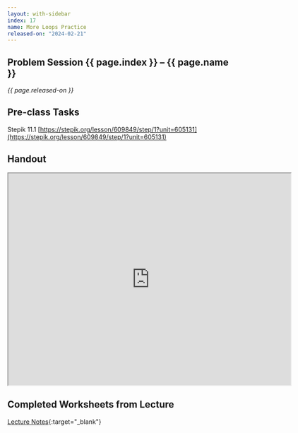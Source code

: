 ```yaml
---
layout: with-sidebar
index: 17
name: More Loops Practice
released-on: "2024-02-21"
---
```


## Problem Session {{ page.index }} – {{ page.name }}

_{{ page.released-on }}_

## Pre-class Tasks

Stepik 11.1 [https://stepik.org/lesson/609849/step/1?unit=605131](https://stepik.org/lesson/609849/step/1?unit=605131)

## Handout

<iframe src="https://drive.google.com/file/d/1Qdn3TZ6-NFSPU5Yhl47lSb_ApaGavcBH/preview" width="640" height="480" allow="autoplay"></iframe>

## Completed Worksheets from Lecture

[Lecture Notes](https://drive.google.com/drive/folders/1wKdN2b0zaiwy6FN25_-nLT9Dygv1Td9S?usp=sharing){:target="_blank"}

